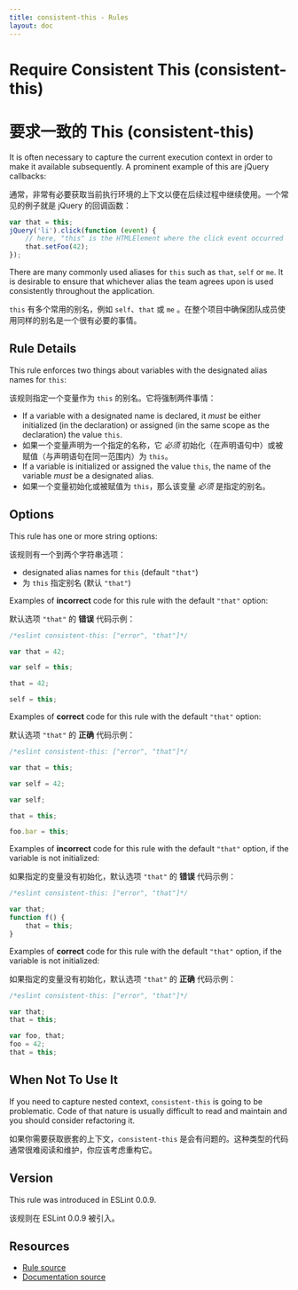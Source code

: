 ```yaml
---
title: consistent-this - Rules
layout: doc
---
```

<!-- Note: No pull requests accepted for this file. See README.md in the root directory for details. -->

# Require Consistent This (consistent-this)

# 要求一致的 This (consistent-this)

It is often necessary to capture the current execution context in order to make it available subsequently. A prominent example of this are jQuery callbacks:

通常，非常有必要获取当前执行环境的上下文以便在后续过程中继续使用。一个常见的例子就是 jQuery 的回调函数：

```js
var that = this;
jQuery('li').click(function (event) {
    // here, "this" is the HTMLElement where the click event occurred
    that.setFoo(42);
});
```

There are many commonly used aliases for `this` such as `that`, `self` or `me`. It is desirable to ensure that whichever alias the team agrees upon is used consistently throughout the application.

`this` 有多个常用的别名，例如 `self`、`that` 或 `me` 。在整个项目中确保团队成员使用同样的别名是一个很有必要的事情。

## Rule Details

This rule enforces two things about variables with the designated alias names for `this`:

该规则指定一个变量作为 `this` 的别名。它将强制两件事情：

* If a variable with a designated name is declared, it *must* be either initialized (in the declaration) or assigned (in the same scope as the declaration) the value `this`.
* 如果一个变量声明为一个指定的名称，它 *必须* 初始化（在声明语句中）或被赋值（与声明语句在同一范围内）为 `this`。
* If a variable is initialized or assigned the value `this`, the name of the variable *must* be a designated alias.
* 如果一个变量初始化或被赋值为 `this`，那么该变量 *必须* 是指定的别名。

## Options

This rule has one or more string options:

该规则有一个到两个字符串选项：

* designated alias names for `this` (default `"that"`)
* 为 `this` 指定别名 (默认 `"that"`)

Examples of **incorrect** code for this rule with the default `"that"` option:

默认选项 `"that"` 的 **错误** 代码示例：

```js
/*eslint consistent-this: ["error", "that"]*/

var that = 42;

var self = this;

that = 42;

self = this;
```

Examples of **correct** code for this rule with the default `"that"` option:

默认选项 `"that"` 的 **正确** 代码示例：

```js
/*eslint consistent-this: ["error", "that"]*/

var that = this;

var self = 42;

var self;

that = this;

foo.bar = this;
```

Examples of **incorrect** code for this rule with the default `"that"` option, if the variable is not initialized:

如果指定的变量没有初始化，默认选项 `"that"` 的 **错误** 代码示例：

```js
/*eslint consistent-this: ["error", "that"]*/

var that;
function f() {
    that = this;
}
```

Examples of **correct** code for this rule with the default `"that"` option, if the variable is not initialized:

如果指定的变量没有初始化，默认选项 `"that"` 的 **正确** 代码示例：

```js
/*eslint consistent-this: ["error", "that"]*/

var that;
that = this;

var foo, that;
foo = 42;
that = this;
```

## When Not To Use It

If you need to capture nested context, `consistent-this` is going to be problematic. Code of that nature is usually difficult to read and maintain and you should consider refactoring it.

如果你需要获取嵌套的上下文，`consistent-this` 是会有问题的。这种类型的代码通常很难阅读和维护，你应该考虑重构它。

## Version

This rule was introduced in ESLint 0.0.9.

该规则在 ESLint 0.0.9 被引入。

## Resources

* [Rule source](https://github.com/eslint/eslint/tree/master/lib/rules/consistent-this.js)
* [Documentation source](https://github.com/eslint/eslint/tree/master/docs/rules/consistent-this.md)
